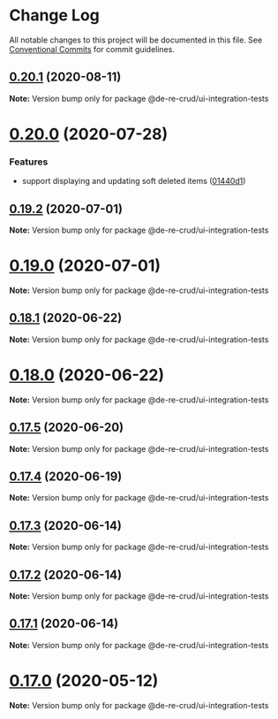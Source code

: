# Change Log

All notable changes to this project will be documented in this file.
See [Conventional Commits](https://conventionalcommits.org) for commit guidelines.

## [0.20.1](https://github.com/DeReCrud/de-re-crud/tree/master/packages/ui-integration-tests/compare/v0.20.0...v0.20.1) (2020-08-11)

**Note:** Version bump only for package @de-re-crud/ui-integration-tests





# [0.20.0](https://github.com/DeReCrud/de-re-crud/tree/master/packages/ui-integration-tests/compare/v0.19.2...v0.20.0) (2020-07-28)


### Features

* support displaying and updating soft deleted items ([01440d1](https://github.com/DeReCrud/de-re-crud/tree/master/packages/ui-integration-tests/commit/01440d1))






## [0.19.2](https://github.com/DeReCrud/de-re-crud/tree/master/packages/ui-integration-tests/compare/v0.19.1...v0.19.2) (2020-07-01)

**Note:** Version bump only for package @de-re-crud/ui-integration-tests





# [0.19.0](https://github.com/DeReCrud/de-re-crud/tree/master/packages/ui-integration-tests/compare/v0.18.1...v0.19.0) (2020-07-01)

**Note:** Version bump only for package @de-re-crud/ui-integration-tests





## [0.18.1](https://github.com/DeReCrud/de-re-crud/tree/master/packages/ui-integration-tests/compare/v0.18.0...v0.18.1) (2020-06-22)

**Note:** Version bump only for package @de-re-crud/ui-integration-tests






# [0.18.0](https://github.com/DeReCrud/de-re-crud/tree/master/packages/ui-integration-tests/compare/v0.17.5...v0.18.0) (2020-06-22)

**Note:** Version bump only for package @de-re-crud/ui-integration-tests





## [0.17.5](https://github.com/DeReCrud/de-re-crud/tree/master/packages/ui-integration-tests/compare/v0.17.4...v0.17.5) (2020-06-20)

**Note:** Version bump only for package @de-re-crud/ui-integration-tests





## [0.17.4](https://github.com/DeReCrud/de-re-crud/tree/master/packages/ui-integration-tests/compare/v0.17.3...v0.17.4) (2020-06-19)

**Note:** Version bump only for package @de-re-crud/ui-integration-tests





## [0.17.3](https://github.com/DeReCrud/de-re-crud/tree/master/packages/ui-integration-tests/compare/v0.17.2...v0.17.3) (2020-06-14)

**Note:** Version bump only for package @de-re-crud/ui-integration-tests





## [0.17.2](https://github.com/DeReCrud/de-re-crud/tree/master/packages/ui-integration-tests/compare/v0.17.1...v0.17.2) (2020-06-14)

**Note:** Version bump only for package @de-re-crud/ui-integration-tests






## [0.17.1](https://github.com/DeReCrud/de-re-crud/tree/master/packages/ui-integration-tests/compare/v0.17.0...v0.17.1) (2020-06-14)

**Note:** Version bump only for package @de-re-crud/ui-integration-tests






# [0.17.0](https://github.com/DeReCrud/de-re-crud/tree/master/packages/ui-integration-tests/compare/v0.16.8...v0.17.0) (2020-05-12)

**Note:** Version bump only for package @de-re-crud/ui-integration-tests
